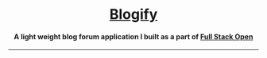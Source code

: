 <a href="https://blogify-app-v1.herokuapp.com/"><h1 align="center">Blogify</h1></a>

<h4 align="center">A light weight blog forum application I built as a part of <a href="https://fullstackopen.com/en/">Full Stack Open</a></h4>

---

